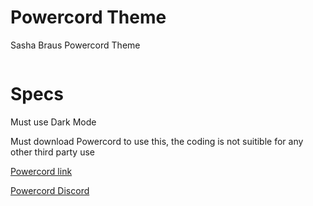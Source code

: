 # Powercord Theme

Sasha Braus Powercord Theme

<img src="https://i.imgur.com/dILdwk6.png" alt="">

# Specs
 Must use Dark Mode
 
 Must download Powercord to use this, the coding is not suitible for any other third party use 
   
<a href=https://github.com/powercord-org/powercord>Powercord link</a>

<a href=https://discord.gg/CrFDPxZ>Powercord Discord</a>
